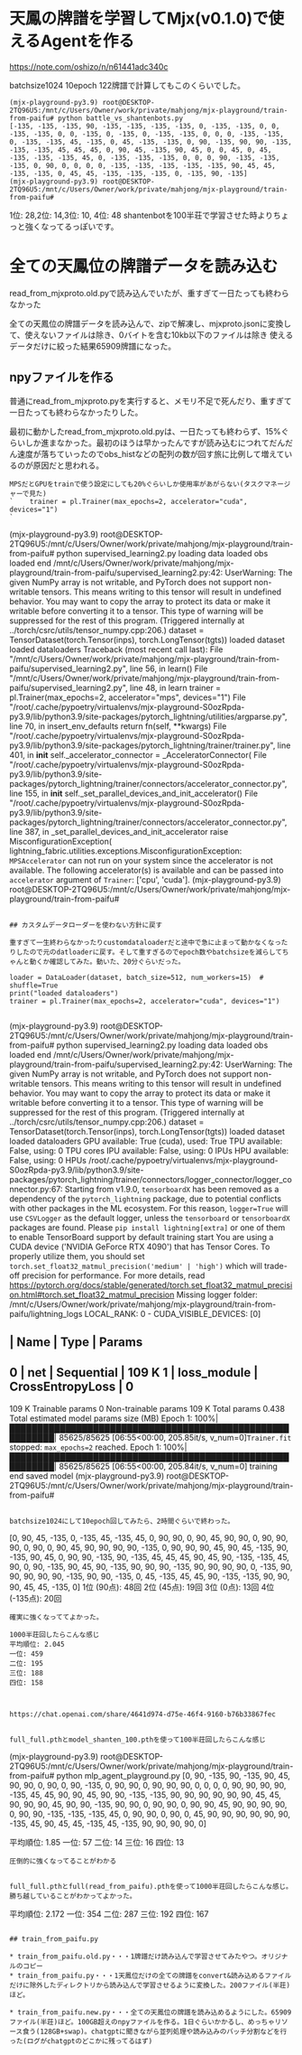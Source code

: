 # 天鳳の牌譜を学習してMjx(v0.1.0)で使えるAgentを作る

https://note.com/oshizo/n/n61441adc340c

batchsize1024 10epoch 122牌譜で計算してもこのくらいでした。
```
(mjx-playground-py3.9) root@DESKTOP-2TQ96U5:/mnt/c/Users/Owner/work/private/mahjong/mjx-playground/train-from-paifu# python battle_vs_shantenbots.py 
[-135, -135, -135, 90, -135, -135, -135, -135, 0, -135, -135, 0, 0, -135, -135, 0, 0, -135, 0, -135, 0, -135, -135, 0, 0, 0, -135, -135, 0, -135, -135, 45, -135, 0, 45, -135, -135, 0, 90, -135, 90, 90, -135, -135, -135, 45, 45, 45, 0, 90, 45, -135, 90, 45, 0, 0, 45, 0, 45, -135, -135, -135, 45, 0, -135, -135, -135, 0, 0, 0, 90, -135, -135, -135, 0, 90, 0, 0, 0, 0, -135, -135, -135, -135, -135, 90, 45, 45, -135, -135, 0, 45, 45, -135, -135, -135, 0, -135, 90, -135]
(mjx-playground-py3.9) root@DESKTOP-2TQ96U5:/mnt/c/Users/Owner/work/private/mahjong/mjx-playground/train-from-paifu# 
```
1位: 28,2位: 14,3位: 10, 4位: 48
shantenbotを100半荘で学習させた時よりちょっと強くなってるっぽいです。


# 全ての天鳳位の牌譜データを読み込む
read_from_mjxproto.old.pyで読み込んでいたが、重すぎて一日たっても終わらなかった

全ての天鳳位の牌譜データを読み込んで、zipで解凍し、mjxproto.jsonに変換して、使えないファイルは除き、0バイトを含む10kb以下のファイルは除き
使えるデータだけに絞った結果65909牌譜になった。


## npyファイルを作る

普通にread_from_mjxproto.pyを実行すると、メモリ不足で死んだり、重すぎて一日たっても終わらなかったりした。

最初に動かしたread_from_mjxproto.old.pyは、一日たっても終わらず、15%ぐらいしか進まなかった。最初のほうは早かったんですが読み込むにつれてだんだん速度が落ちていったのでobs_histなどの配列の数が回す旅に比例して増えているのが原因だと思われる。

```
MPSだとGPUをtrainで使う設定にしても20%ぐらいしか使用率があがらない(タスクマネージャーで見た)
`    trainer = pl.Trainer(max_epochs=2, accelerator="cuda", devices="1")
`

```
(mjx-playground-py3.9) root@DESKTOP-2TQ96U5:/mnt/c/Users/Owner/work/private/mahjong/mjx-playground/train-from-paifu# python supervised_learning2.py
loading data
loaded obs
loaded end
/mnt/c/Users/Owner/work/private/mahjong/mjx-playground/train-from-paifu/supervised_learning2.py:42: UserWarning: The given NumPy array is not writable, and PyTorch does not support non-writable tensors. This means writing to this tensor will result in undefined behavior. You may want to copy the array to protect its data or make it writable before converting it to a tensor. This type of warning will be suppressed for the rest of this program. (Triggered internally at ../torch/csrc/utils/tensor_numpy.cpp:206.)
  dataset = TensorDataset(torch.Tensor(inps), torch.LongTensor(tgts))
loaded dataset
loaded dataloaders
Traceback (most recent call last):
  File "/mnt/c/Users/Owner/work/private/mahjong/mjx-playground/train-from-paifu/supervised_learning2.py", line 56, in <module>
    learn()
  File "/mnt/c/Users/Owner/work/private/mahjong/mjx-playground/train-from-paifu/supervised_learning2.py", line 48, in learn
    trainer = pl.Trainer(max_epochs=2, accelerator="mps", devices="1")
  File "/root/.cache/pypoetry/virtualenvs/mjx-playground-S0ozRpda-py3.9/lib/python3.9/site-packages/pytorch_lightning/utilities/argparse.py", line 70, in insert_env_defaults
    return fn(self, **kwargs)
  File "/root/.cache/pypoetry/virtualenvs/mjx-playground-S0ozRpda-py3.9/lib/python3.9/site-packages/pytorch_lightning/trainer/trainer.py", line 401, in __init__
    self._accelerator_connector = _AcceleratorConnector(
  File "/root/.cache/pypoetry/virtualenvs/mjx-playground-S0ozRpda-py3.9/lib/python3.9/site-packages/pytorch_lightning/trainer/connectors/accelerator_connector.py", line 155, in __init__
    self._set_parallel_devices_and_init_accelerator()
  File "/root/.cache/pypoetry/virtualenvs/mjx-playground-S0ozRpda-py3.9/lib/python3.9/site-packages/pytorch_lightning/trainer/connectors/accelerator_connector.py", line 387, in _set_parallel_devices_and_init_accelerator
    raise MisconfigurationException(
lightning_fabric.utilities.exceptions.MisconfigurationException: `MPSAccelerator` can not run on your system since the accelerator is not available. The following accelerator(s) is available and can be passed into `accelerator` argument of `Trainer`: ['cpu', 'cuda'].
(mjx-playground-py3.9) root@DESKTOP-2TQ96U5:/mnt/c/Users/Owner/work/private/mahjong/mjx-playground/train-from-paifu#
```

## カスタムデータローダーを使わない方針に戻す

重すぎて一生終わらなかったりcustomdataloaderだと途中で急に止まって動かなくなったりしたので元のdatloaderに戻す。そして重すぎるのでepoch数やbatchsizeを減らしてちゃんと動くか確認してみた。動いた、20分ぐらいだった。

```
    loader = DataLoader(dataset, batch_size=512, num_workers=15)  # shuffle=True
    print("loaded dataloaders")
    trainer = pl.Trainer(max_epochs=2, accelerator="cuda", devices="1")
```

```
(mjx-playground-py3.9) root@DESKTOP-2TQ96U5:/mnt/c/Users/Owner/work/private/mahjong/mjx-playground/train-from-paifu# python supervised_learning2.py
loading data
loaded obs
loaded end
/mnt/c/Users/Owner/work/private/mahjong/mjx-playground/train-from-paifu/supervised_learning2.py:42: UserWarning: The given NumPy array is not writable, and PyTorch does not support non-writable tensors. This means writing to this tensor will result in undefined behavior. You may want to copy the array to protect its data or make it writable before converting it to a tensor. This type of warning will be suppressed for the rest of this program. (Triggered internally at ../torch/csrc/utils/tensor_numpy.cpp:206.)
  dataset = TensorDataset(torch.Tensor(inps), torch.LongTensor(tgts))
loaded dataset
loaded dataloaders
GPU available: True (cuda), used: True
TPU available: False, using: 0 TPU cores
IPU available: False, using: 0 IPUs
HPU available: False, using: 0 HPUs
/root/.cache/pypoetry/virtualenvs/mjx-playground-S0ozRpda-py3.9/lib/python3.9/site-packages/pytorch_lightning/trainer/connectors/logger_connector/logger_connector.py:67: Starting from v1.9.0, `tensorboardX` has been removed as a dependency of the `pytorch_lightning` package, due to potential conflicts with other packages in the ML ecosystem. For this reason, `logger=True` will use `CSVLogger` as the default logger, unless the `tensorboard` or `tensorboardX` packages are found. Please `pip install lightning[extra]` or one of them to enable TensorBoard support by default
training start
You are using a CUDA device ('NVIDIA GeForce RTX 4090') that has Tensor Cores. To properly utilize them, you should set `torch.set_float32_matmul_precision('medium' | 'high')` which will trade-off precision for performance. For more details, read https://pytorch.org/docs/stable/generated/torch.set_float32_matmul_precision.html#torch.set_float32_matmul_precision
Missing logger folder: /mnt/c/Users/Owner/work/private/mahjong/mjx-playground/train-from-paifu/lightning_logs
LOCAL_RANK: 0 - CUDA_VISIBLE_DEVICES: [0]

  | Name        | Type             | Params
-------------------------------------------------
0 | net         | Sequential       | 109 K
1 | loss_module | CrossEntropyLoss | 0
-------------------------------------------------
109 K     Trainable params
0         Non-trainable params
109 K     Total params
0.438     Total estimated model params size (MB)
Epoch 1: 100%|██████████████████████████████████████████████████████████| 85625/85625 [06:55<00:00, 205.85it/s, v_num=0]`Trainer.fit` stopped: `max_epochs=2` reached.
Epoch 1: 100%|██████████████████████████████████████████████████████████| 85625/85625 [06:55<00:00, 205.84it/s, v_num=0]
training end
saved model
(mjx-playground-py3.9) root@DESKTOP-2TQ96U5:/mnt/c/Users/Owner/work/private/mahjong/mjx-playground/train-from-paifu#

```

batchsize1024にして10epoch回してみたら、2時間ぐらいで終わった。

```
[0, 90, 45, -135, 0, -135, 45, -135, 45, 0, 90, 90, 0, 90, 45, 90, 90, 0, 90, 90, 90, 0, 90, 0, 90, 45, 90, 90, 90, 90, -135, 0, 90, 90, 90, 45, 90, 45, -135, 90, -135, 90, 45, 0, 90, 90, -135, 90, -135, 45, 45, 45, 90, 45, 90, -135, -135, 45, 90, 0, 90, -135, 90, 45, 90, -135, 90, 90, 90, -135, 90, 90, 90, 90, 0, -135, 90, 90, 90, 90, 90, -135, 90, 90, -135, 0, 45, -135, 45, 45, 90, -135, -135, 90, 90, 90, 45, 45, -135, 0]
1位 (90点): 48回
2位 (45点): 19回
3位 (0点): 13回
4位 (-135点): 20回 ​
```
確実に強くなっててよかった。

1000半荘回したらこんな感じ
平均順位: 2.045
一位: 459
二位: 195
三位: 188
四位: 158



https://chat.openai.com/share/4641d974-d75e-46f4-9160-b76b33867fec


full_full.pthとmodel_shanten_100.pthを使って100半荘回したらこんな感じ
```
(mjx-playground-py3.9) root@DESKTOP-2TQ96U5:/mnt/c/Users/Owner/work/private/mahjong/mjx-playground/train-from-paifu# python mlp_agent_playground.py
[0, 90, -135, 90, -135, 90, 45, 90, 90, 0, 90, 0, 90, -135, 0, 90, 90, 0, 90, 90, 90, 0, 0, 0, 0, 90, 90, 90, 90, -135, 45, 45, 90, 90, 45, 90, 90, -135, -135, 90, 90, 90, 90, 90, 90, 45, 45, 90, 90, 90, 45, 90, 90, -135, 90, 90, 0, 90, 90, 0, 90, 90, 45, 90, 90, 90, 90, 0, 90, 90, -135, -135, -135, 45, 0, 90, 90, 0, 90, 0, 45, 90, 90, 90, 90, 90, 90, -135, 45, 90, 45, 45, -135, 45, -135, 90, 90, 90, 90, 0]

平均順位: 1.85
一位: 57
二位: 14
三位: 16
四位: 13
```
圧倒的に強くなってることがわかる


full_full.pthとfull(read_from_paifu).pthを使って1000半荘回したらこんな感じ。勝ち越していることがわかってよかった。
```
平均順位: 2.172
一位: 354
二位: 287
三位: 192
四位: 167
```

## train_from_paifu.py

* train_from_paifu.old.py・・・1牌譜だけ読み込んで学習させてみたやつ。オリジナルのコピー
* train_from_paifu.py・・・1天鳳位だけの全ての牌譜をconvert&読み込めるファイルだけに除外したディレクトリから読み込んで学習させるように変換した。200ファイル(半荘)ほど。

* train_from_paifu.new.py・・・全ての天鳳位の牌譜を読み込めるようにした。65909ファイル(半荘)ほど。100GB超えのnpyファイルを作る。1日ぐらいかかるし、めっちゃリソース食う(128GB+swap)。chatgptに聞きながら並列処理や読み込みのバッチ分割などを行った(ログがchatgptのどこかに残ってるはず)